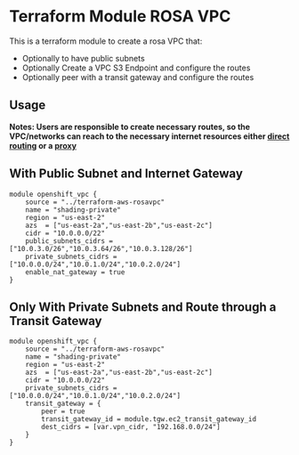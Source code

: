 # Terraform Module ROSA VPC

This is a terraform module to create a rosa VPC that:

* Optionally to have public subnets
* Optionally Create a VPC S3 Endpoint and configure the routes
* Optionally peer with a transit gateway and configure the routes

## Usage

**Notes: Users are responsible to create necessary routes, so the VPC/networks can reach to the necessary internet resources either [direct routing](https://docs.openshift.com/rosa/rosa_planning/rosa-sts-aws-prereqs.html#osd-aws-privatelink-firewall-prerequisites_rosa-sts-aws-prereqs) or a [proxy](https://docs.openshift.com/rosa/networking/configuring-cluster-wide-proxy.html)**

## With Public Subnet and Internet Gateway
```
module openshift_vpc {
    source = "../terraform-aws-rosavpc"
    name = "shading-private"
    region = "us-east-2"
    azs  = ["us-east-2a","us-east-2b","us-east-2c"]
    cidr = "10.0.0.0/22"
    public_subnets_cidrs = ["10.0.3.0/26","10.0.3.64/26","10.0.3.128/26"]
    private_subnets_cidrs = ["10.0.0.0/24","10.0.1.0/24","10.0.2.0/24"]
    enable_nat_gateway = true
}
```

## Only With Private Subnets and Route through a Transit Gateway

```
module openshift_vpc {
    source = "../terraform-aws-rosavpc"
    name = "shading-private"
    region = "us-east-2"
    azs  = ["us-east-2a","us-east-2b","us-east-2c"]
    cidr = "10.0.0.0/22"
    private_subnets_cidrs = ["10.0.0.0/24","10.0.1.0/24","10.0.2.0/24"]
    transit_gateway = {
        peer = true
        transit_gateway_id = module.tgw.ec2_transit_gateway_id
        dest_cidrs = [var.vpn_cidr, "192.168.0.0/24"]
    }
}
```